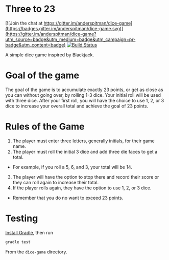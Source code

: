 # Three to 23

[![Join the chat at https://gitter.im/anderspitman/dice-game](https://badges.gitter.im/anderspitman/dice-game.svg)](https://gitter.im/anderspitman/dice-game?utm_source=badge&utm_medium=badge&utm_campaign=pr-badge&utm_content=badge)
[![Build Status](https://travis-ci.org/anderspitman/dice-game.svg?branch=master)](https://travis-ci.org/anderspitman/dice-game)

A simple dice game inspired by Blackjack.

# Goal of the game
The goal of the game is to accumulate exactly 23 points, or get as close as you can without going over, by rolling 1-3 dice. Your initial roll will be used with three dice. After your first roll, you will have the choice to use 1, 2, or 3 dice to increase your overall total and achieve the goal of 23 points.

# Rules of the Game
1.  The player must enter three letters, generally initials, for their game name.
2.  The player must roll the initial 3 dice and add three die faces to get a total.
* For example, if you roll a 5, 6, and 3, your total will be 14.
3.  The player will have the option to stop there and record their score or they can roll again to increase their total.
4.  If the player rolls again, they have the option to use 1, 2, or 3 dice.
* Remember that you do no want to exceed 23 points.

# Testing
[Install Gradle](https://docs.gradle.org/current/userguide/installation.html),
then run

```bash
gradle test
```

From the `dice-game` directory.